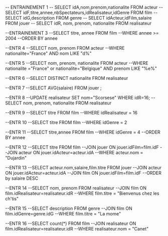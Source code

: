 -- ENTRAINEMENT 1
-- SELECT idA,nom,prenom,nationalite FROM acteur
-- SELECT idF,titre,annee,nbSpectateurs,idRealisateur,idGenre FROM film
-- SELECT idG,description FROM genre
-- SELECT idActeur,idFilm,salaire FROM jouer
-- SELECT idR, nom, prenom, nationalite FROM realisateur

--ENTRAINEMENT 3
--SELECT titre, annee FROM film
--WHERE annee >= 2004
--ORDER BY annee

--ENTR 4
--SELECT nom, prenom FROM acteur
--WHERE nationalite="France" AND nom LIKE "d%"

--ENTR 5
--SELECT nom, prenom, nationalite FROM acteur
--WHERE nationalite ="France" or nationalite="Belgique" AND prenom LIKE "%e%"

--ENTR 6
--SELECT DISTINCT nationalite FROM realisateur

--ENTR 7
--SELECT AVG(salaire) FROM jouer ;

--ENTR 8
--UPDATE realisateur SET nom="Scorsese" WHERE idR=16;
--SELECT nom, prenom, nationalite FROM realisateur

--ENTR 9
--SELECT titre FROM film
--WHERE idRealisateur = 16

--ENTR 10
--SELECT titre FROM film
--WHERE idGenre = 2

--ENTR 11
--SELECT titre,annee FROM film
--WHERE idGenre = 4
--ORDER BY annee

--ENTR 12
--SELECT titre FROM film
--JOIN jouer ON jouer.idFilm=film.idF
--JOIN acteur ON jouer.idActeur=acteur.idA
--WHERE acteur.nom = "Dujardin" 

--ENTR 13
--SELECT acteur.nom,salaire,film.titre FROM jouer
--JOIN acteur ON jouer.idActeur=acteur.idA
--JOIN film ON jouer.idFilm=film.idF
--ORDER by salaire DESC

--ENTR 14
--SELECT nom, prenom FROM realisateur
--JOIN film ON film.idRealisateur=realisateur.idR
--WHERE film.titre = "Bienvenus chez les ch'tis"

--ENTR 15
--SELECT description FROM genre
--JOIN film ON film.idGenre=genre.idG
--WHERE film.titre = "La mome"

--ENTR 16
--SELECT count(*) FROM film
--JOIN realisateur ON film.idRealisateur=realisateur.idR
--WHERE realisateur.nom = "Canet"
